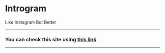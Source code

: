 # Introgram
Like Instagram But Better

---

### You can check this site using [this link](3.9.59.118:8000)

---
